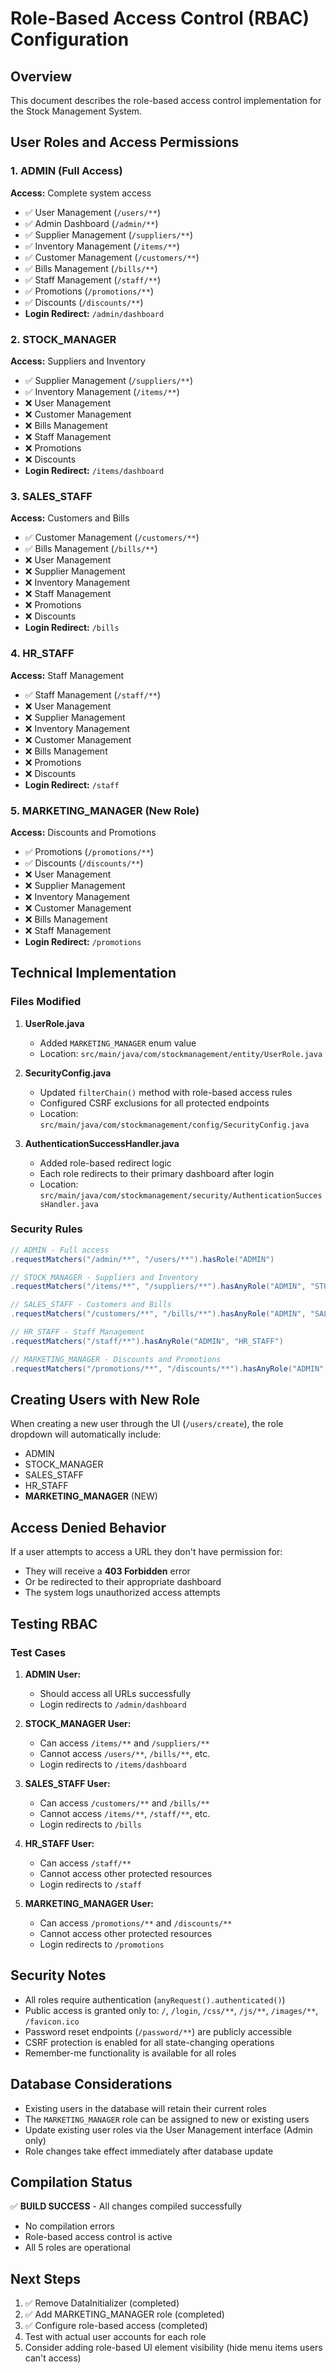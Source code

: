 # Role-Based Access Control (RBAC) Configuration

## Overview
This document describes the role-based access control implementation for the Stock Management System.

## User Roles and Access Permissions

### 1. ADMIN (Full Access)
**Access:** Complete system access
- ✅ User Management (`/users/**`)
- ✅ Admin Dashboard (`/admin/**`)
- ✅ Supplier Management (`/suppliers/**`)
- ✅ Inventory Management (`/items/**`)
- ✅ Customer Management (`/customers/**`)
- ✅ Bills Management (`/bills/**`)
- ✅ Staff Management (`/staff/**`)
- ✅ Promotions (`/promotions/**`)
- ✅ Discounts (`/discounts/**`)
- **Login Redirect:** `/admin/dashboard`

### 2. STOCK_MANAGER
**Access:** Suppliers and Inventory
- ✅ Supplier Management (`/suppliers/**`)
- ✅ Inventory Management (`/items/**`)
- ❌ User Management
- ❌ Customer Management
- ❌ Bills Management
- ❌ Staff Management
- ❌ Promotions
- ❌ Discounts
- **Login Redirect:** `/items/dashboard`

### 3. SALES_STAFF
**Access:** Customers and Bills
- ✅ Customer Management (`/customers/**`)
- ✅ Bills Management (`/bills/**`)
- ❌ User Management
- ❌ Supplier Management
- ❌ Inventory Management
- ❌ Staff Management
- ❌ Promotions
- ❌ Discounts
- **Login Redirect:** `/bills`

### 4. HR_STAFF
**Access:** Staff Management
- ✅ Staff Management (`/staff/**`)
- ❌ User Management
- ❌ Supplier Management
- ❌ Inventory Management
- ❌ Customer Management
- ❌ Bills Management
- ❌ Promotions
- ❌ Discounts
- **Login Redirect:** `/staff`

### 5. MARKETING_MANAGER (New Role)
**Access:** Discounts and Promotions
- ✅ Promotions (`/promotions/**`)
- ✅ Discounts (`/discounts/**`)
- ❌ User Management
- ❌ Supplier Management
- ❌ Inventory Management
- ❌ Customer Management
- ❌ Bills Management
- ❌ Staff Management
- **Login Redirect:** `/promotions`

## Technical Implementation

### Files Modified

1. **UserRole.java**
   - Added `MARKETING_MANAGER` enum value
   - Location: `src/main/java/com/stockmanagement/entity/UserRole.java`

2. **SecurityConfig.java**
   - Updated `filterChain()` method with role-based access rules
   - Configured CSRF exclusions for all protected endpoints
   - Location: `src/main/java/com/stockmanagement/config/SecurityConfig.java`

3. **AuthenticationSuccessHandler.java**
   - Added role-based redirect logic
   - Each role redirects to their primary dashboard after login
   - Location: `src/main/java/com/stockmanagement/security/AuthenticationSuccessHandler.java`

### Security Rules

```java
// ADMIN - Full access
.requestMatchers("/admin/**", "/users/**").hasRole("ADMIN")

// STOCK_MANAGER - Suppliers and Inventory
.requestMatchers("/items/**", "/suppliers/**").hasAnyRole("ADMIN", "STOCK_MANAGER")

// SALES_STAFF - Customers and Bills
.requestMatchers("/customers/**", "/bills/**").hasAnyRole("ADMIN", "SALES_STAFF")

// HR_STAFF - Staff Management
.requestMatchers("/staff/**").hasAnyRole("ADMIN", "HR_STAFF")

// MARKETING_MANAGER - Discounts and Promotions
.requestMatchers("/promotions/**", "/discounts/**").hasAnyRole("ADMIN", "MARKETING_MANAGER")
```

## Creating Users with New Role

When creating a new user through the UI (`/users/create`), the role dropdown will automatically include:
- ADMIN
- STOCK_MANAGER
- SALES_STAFF
- HR_STAFF
- **MARKETING_MANAGER** (NEW)

## Access Denied Behavior

If a user attempts to access a URL they don't have permission for:
- They will receive a **403 Forbidden** error
- Or be redirected to their appropriate dashboard
- The system logs unauthorized access attempts

## Testing RBAC

### Test Cases

1. **ADMIN User:**
   - Should access all URLs successfully
   - Login redirects to `/admin/dashboard`

2. **STOCK_MANAGER User:**
   - Can access `/items/**` and `/suppliers/**`
   - Cannot access `/users/**`, `/bills/**`, etc.
   - Login redirects to `/items/dashboard`

3. **SALES_STAFF User:**
   - Can access `/customers/**` and `/bills/**`
   - Cannot access `/items/**`, `/staff/**`, etc.
   - Login redirects to `/bills`

4. **HR_STAFF User:**
   - Can access `/staff/**`
   - Cannot access other protected resources
   - Login redirects to `/staff`

5. **MARKETING_MANAGER User:**
   - Can access `/promotions/**` and `/discounts/**`
   - Cannot access other protected resources
   - Login redirects to `/promotions`

## Security Notes

- All roles require authentication (`anyRequest().authenticated()`)
- Public access is granted only to: `/`, `/login`, `/css/**`, `/js/**`, `/images/**`, `/favicon.ico`
- Password reset endpoints (`/password/**`) are publicly accessible
- CSRF protection is enabled for all state-changing operations
- Remember-me functionality is available for all roles

## Database Considerations

- Existing users in the database will retain their current roles
- The `MARKETING_MANAGER` role can be assigned to new or existing users
- Update existing user roles via the User Management interface (Admin only)
- Role changes take effect immediately after database update

## Compilation Status

✅ **BUILD SUCCESS** - All changes compiled successfully
- No compilation errors
- Role-based access control is active
- All 5 roles are operational

## Next Steps

1. ✅ Remove DataInitializer (completed)
2. ✅ Add MARKETING_MANAGER role (completed)
3. ✅ Configure role-based access (completed)
4. Test with actual user accounts for each role
5. Consider adding role-based UI element visibility (hide menu items users can't access)
